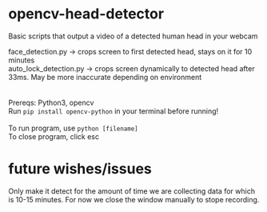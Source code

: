 # opencv-head-detector
Basic scripts that output a video of a detected human head in your webcam


face_detection.py -> crops screen to first detected head, stays on it for 10 minutes\
auto_lock_detection.py -> crops screen dynamically to detected head after 33ms. May be more inaccurate depending on environment
\
\
\
Prereqs:
Python3, opencv\
Run ```pip install opencv-python``` in your terminal before running!
\
\
To run program, use ```python [filename]```\
To close program, click esc

# future wishes/issues
Only make it detect for the amount of time we are collecting data for which is 10-15 minutes. For now we close the window manually to stope recording.


